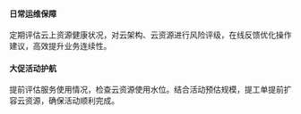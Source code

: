 #### 日常运维保障

定期评估云上资源健康状况，对云架构、云资源进行风险评级，在线反馈优化操作建议，高效提升业务连续性。

#### 大促活动护航

提前评估服务使用情况，检查云资源使用水位。结合活动预估规模，提工单提前扩容云资源，确保活动顺利完成。

